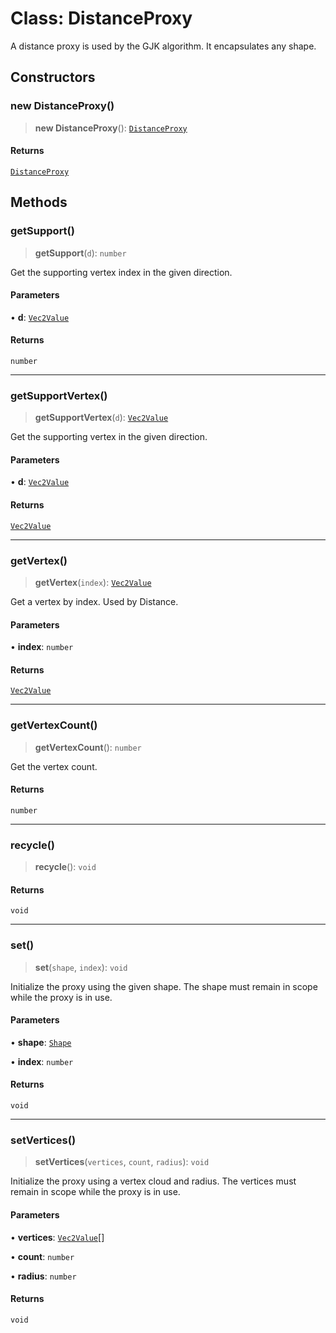 # Class: DistanceProxy

A distance proxy is used by the GJK algorithm. It encapsulates any shape.

## Constructors

### new DistanceProxy()

> **new DistanceProxy**(): [`DistanceProxy`](/api/classes/DistanceProxy)

#### Returns

[`DistanceProxy`](/api/classes/DistanceProxy)

## Methods

### getSupport()

> **getSupport**(`d`): `number`

Get the supporting vertex index in the given direction.

#### Parameters

• **d**: [`Vec2Value`](/api/interfaces/Vec2Value)

#### Returns

`number`

***

### getSupportVertex()

> **getSupportVertex**(`d`): [`Vec2Value`](/api/interfaces/Vec2Value)

Get the supporting vertex in the given direction.

#### Parameters

• **d**: [`Vec2Value`](/api/interfaces/Vec2Value)

#### Returns

[`Vec2Value`](/api/interfaces/Vec2Value)

***

### getVertex()

> **getVertex**(`index`): [`Vec2Value`](/api/interfaces/Vec2Value)

Get a vertex by index. Used by Distance.

#### Parameters

• **index**: `number`

#### Returns

[`Vec2Value`](/api/interfaces/Vec2Value)

***

### getVertexCount()

> **getVertexCount**(): `number`

Get the vertex count.

#### Returns

`number`

***

### recycle()

> **recycle**(): `void`

#### Returns

`void`

***

### set()

> **set**(`shape`, `index`): `void`

Initialize the proxy using the given shape. The shape must remain in scope
while the proxy is in use.

#### Parameters

• **shape**: [`Shape`](/api/classes/Shape)

• **index**: `number`

#### Returns

`void`

***

### setVertices()

> **setVertices**(`vertices`, `count`, `radius`): `void`

Initialize the proxy using a vertex cloud and radius. The vertices
must remain in scope while the proxy is in use.

#### Parameters

• **vertices**: [`Vec2Value`](/api/interfaces/Vec2Value)[]

• **count**: `number`

• **radius**: `number`

#### Returns

`void`

